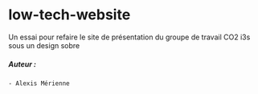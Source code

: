 # low-tech-website
Un essai pour refaire le site de présentation du groupe de travail CO2 i3s sous un design sobre


##### Auteur :

    - Alexis Mérienne
